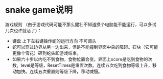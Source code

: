 # snake game说明
 游戏规则 （由于游戏代码可能不那么健壮不知道换个电脑能不能运行，可以多试几次也许就活了）：
* 键盘 上下左右键操作蛇的运行方向 不可调头
* 蛇可以穿过边界从另一边出来，但是不能撞到界面中央的障碍。石块（它可能更像个雪花）砸到蛇头即游戏结束。
* 如果六十步以内吃不到食物，食物位置会变。界面上score是吃到食物的次数，level是等级，ResetTimes是重置次数。连续五次吃到食物等级上升，移动加快。连续五次重置则等级下降，移动减慢。
